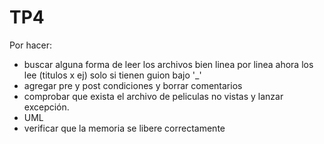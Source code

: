 # TP4

Por hacer: 
 - buscar alguna forma de leer los archivos bien linea por linea ahora los lee (titulos x ej) solo si tienen guion bajo '_'
 - agregar pre y post condiciones y borrar comentarios 
 - comprobar que exista el archivo de peliculas no vistas y lanzar excepción. 
 - UML 
 - verificar que la memoria se libere correctamente 
